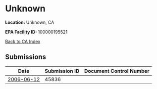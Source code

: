 # Unknown

**Location:** Unknown, CA

**EPA Facility ID:** 100000195521

[Back to CA Index](../../index.md)

## Submissions

| Date | Submission ID | Document Control Number |
|------|--------------|-------------------------|
| [2006-06-12](submissions/45836.md) | 45836 |  |
